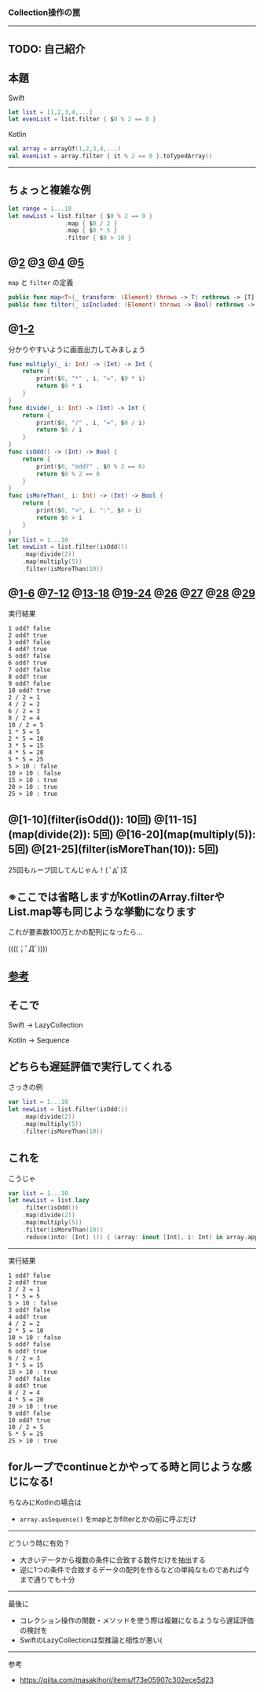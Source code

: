 ### Collection操作の罠
---
TODO: 自己紹介
---
本題
---
Swift
```Swift
let list = [1,2,3,4,...]
let evenList = list.filter { $0 % 2 == 0 }
```
Kotlin
```Kotlin
val array = arrayOf(1,2,3,4,...)
val evenList = array.filter { it % 2 == 0 }.toTypedArray()
```
---
ちょっと複雑な例
---
```Swift
let range = 1...10
let newList = list.filter { $0 % 2 == 0 }
                .map { $0 / 2 }
                .map { $0 * 5 }
                .filter { $0 > 10 }
```
@[2](偶数を抽出して)
@[3](2で割って)
@[4](5をかけて)
@[5](10より大きくなった値を抽出する)
---
`map` と `filter` の定義
```Swift
public func map<T>(_ transform: (Element) throws -> T) rethrows -> [T]
public func filter(_ isIncluded: (Element) throws -> Bool) rethrows -> [Element]
```
@[1-2](配列を返している)
---
分かりやすいように画面出力してみましょう
```Swift
func multiply(_ i: Int) -> (Int) -> Int {
    return {
        print($0, "*" , i, "=", $0 * i)
        return $0 * i
    }
}
func divide(_ i: Int) -> (Int) -> Int {
    return {
        print($0, "/" , i, "=", $0 / i)
        return $0 / i
    }
}
func isOdd() -> (Int) -> Bool {
    return {
        print($0, "odd?" , $0 % 2 == 0)
        return $0 % 2 == 0
    }
}
func isMoreThan(_ i: Int) -> (Int) -> Bool {
    return {
        print($0, ">", i, ":", $0 > i)
        return $0 > i
    }
}
var list = 1...10
let newList = list.filter(isOdd())
    .map(divide(2))
    .map(multiply(5))
    .filter(isMoreThan(10))
```
@[1-6](かけ算)
@[7-12](割り算)
@[13-18](偶数か判定)
@[19-24](iより大きいか判定)
@[26](偶数を抽出して)
@[27](2で割って)
@[28](5をかけて)
@[29](10より大きくなった値を抽出)
---
実行結果
```
1 odd? false
2 odd? true
3 odd? false
4 odd? true
5 odd? false
6 odd? true
7 odd? false
8 odd? true
9 odd? false
10 odd? true
2 / 2 = 1
4 / 2 = 2
6 / 2 = 3
8 / 2 = 4
10 / 2 = 5
1 * 5 = 5
2 * 5 = 10
3 * 5 = 15
4 * 5 = 20
5 * 5 = 25
5 > 10 : false
10 > 10 : false
15 > 10 : true
20 > 10 : true
25 > 10 : true
```
@[1-10](filter(isOdd()): 10回)
@[11-15](map(divide(2)): 5回)
@[16-20](map(multiply(5)): 5回)
@[21-25](filter(isMoreThan(10)): 5回)
---
25回もループ回してんじゃん！( ﾟдﾟ)Σ

※ここでは省略しますがKotlinのArray.filterやList.map等も同じような挙動になります
---
これが要素数100万とかの配列になったら...

((((；ﾟДﾟ))))

[参考](https://qiita.com/RyotaMurohoshi/items/94c60704b21863eb8dd5)
---
そこで
---
Swift → LazyCollection

Kotlin → Sequence

どちらも遅延評価で実行してくれる
---
さっきの例
```Swift
var list = 1...10
let newList = list.filter(isOdd())
    .map(divide(2))
    .map(multiply(5))
    .filter(isMoreThan(10))
```
これを
---
こうじゃ
```Swift
var list = 1...10
let newList = list.lazy
    .filter(isOdd())
    .map(divide(2))
    .map(multiply(5))
    .filter(isMoreThan(10))
    .reduce(into: [Int] ()) { (array: inout [Int], i: Int) in array.append(i) }
```
---
実行結果
```
1 odd? false
2 odd? true
2 / 2 = 1
1 * 5 = 5
5 > 10 : false
3 odd? false
4 odd? true
4 / 2 = 2
2 * 5 = 10
10 > 10 : false
5 odd? false
6 odd? true
6 / 2 = 3
3 * 5 = 15
15 > 10 : true
7 odd? false
8 odd? true
8 / 2 = 4
4 * 5 = 20
20 > 10 : true
9 odd? false
10 odd? true
10 / 2 = 5
5 * 5 = 25
25 > 10 : true
```
forループでcontinueとかやってる時と同じような感じになる!
---
ちなみにKotlinの場合は
- `array.asSequence()` をmapとかfilterとかの前に呼ぶだけ
---
どういう時に有効？
- 大きいデータから複数の条件に合致する数件だけを抽出する
- 逆に1つの条件で合致するデータの配列を作るなどの単純なものであれば今まで通りでも十分
---
最後に
- コレクション操作の関数・メソッドを使う際は複雑になるようなら遅延評価の検討を
- SwiftのLazyCollectionは型推論と相性が悪い(
---
参考
- https://qiita.com/masakihori/items/f73e05907c302ece5d23
